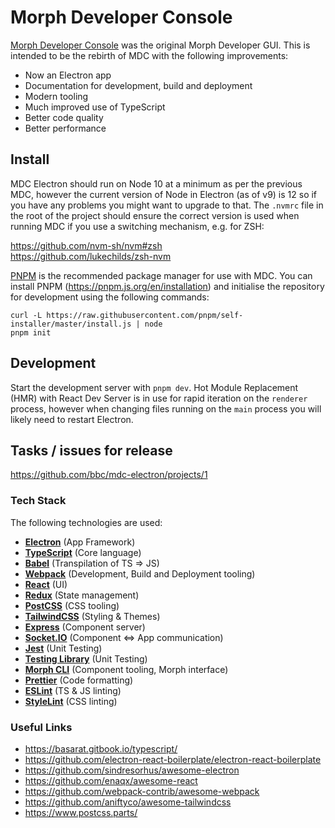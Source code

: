 # Morph Developer Console

[Morph Developer Console](https://github.com/bbc/morph-developer-console) was the original Morph Developer GUI. This is intended to be the rebirth of MDC with the following improvements:

- Now an Electron app
- Documentation for development, build and deployment
- Modern tooling
- Much improved use of TypeScript
- Better code quality
- Better performance

## Install

MDC Electron should run on Node 10 at a minimum as per the previous MDC, however the current version of Node in Electron (as of v9) is 12 so if you have any problems you might want to upgrade to that. The `.nvmrc` file in the root of the project should ensure the correct version is used when running MDC if you use a switching mechanism, e.g. for ZSH:

https://github.com/nvm-sh/nvm#zsh \
https://github.com/lukechilds/zsh-nvm

[PNPM](https://pnpm.js.org) is the recommended package manager for use with MDC. You can install PNPM (https://pnpm.js.org/en/installation) and initialise the repository for development using the following commands:

```
curl -L https://raw.githubusercontent.com/pnpm/self-installer/master/install.js | node
pnpm init
```

## Development

Start the development server with `pnpm dev`. Hot Module Replacement (HMR) with React Dev Server is in use for rapid iteration on the `renderer` process, however when changing files running on the `main` process you will likely need to restart Electron.

## Tasks / issues for release

https://github.com/bbc/mdc-electron/projects/1

### Tech Stack

The following technologies are used:

- **[Electron](https://electronjs.org)** (App Framework)
- **[TypeScript](https://www.typescriptlang.org)** (Core language)
- **[Babel](https://babeljs.io)** (Transpilation of TS => JS)
- **[Webpack](https://webpack.js.org)** (Development, Build and Deployment tooling)
- **[React](https://reactjs.org)** (UI)
- **[Redux](https://redux.js.org)** (State management)
- **[PostCSS](https://postcss.org)** (CSS tooling)
- **[TailwindCSS](https://tailwindcss.com)** (Styling & Themes)
- **[Express](https://expressjs.com)** (Component server)
- **[Socket.IO](https://socket.io)** (Component <=> App communication)
- **[Jest](https://jestjs.io)** (Unit Testing)
- **[Testing Library](https://testing-library.com)** (Unit Testing)
- **[Morph CLI](https://github.com/bbc/morph-cli)** (Component tooling, Morph interface)
- **[Prettier](https://prettier.io)** (Code formatting)
- **[ESLint](https://eslint.org)** (TS & JS linting)
- **[StyleLint](https://stylelint.io)** (CSS linting)

### Useful Links

- https://basarat.gitbook.io/typescript/
- https://github.com/electron-react-boilerplate/electron-react-boilerplate
- https://github.com/sindresorhus/awesome-electron
- https://github.com/enaqx/awesome-react
- https://github.com/webpack-contrib/awesome-webpack
- https://github.com/aniftyco/awesome-tailwindcss
- https://www.postcss.parts/
